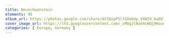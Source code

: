 ```yaml
---
title: Neuschwanstein
elements: 95
album_url: https://photos.google.com/share/AF1QipP5lfGXmkUp_VXWI9_AuEK7Aj-wdc-LTjqhUmad_wRqXIrmtda7H8yL5BuSvZzHFQ?key=d1lYenp4bHlZMFJkU2t3OExnRnVwSEtRd09LVElB
cover_image_url: https://lh3.googleusercontent.com/_xMUgJlNad4cWQj0KoueBVOvuqp3ICae17SvKzO9qYtz3U36PJ4LL29-5wtJjjUSjGZTicD07n5-ijNq3LTeDb9qxbXxJ8nyMp9QjwrjC6dNjhTpK8tvS8lpk-9FJnNjhgJlOb_pDMjroXc9RS9JUIsqwJ2v7tMXUFqnEEmDHCQiAvwLAhL9-tMQ6SACmEeVz-aQF5oXrmuxgQ1nvYdsdvhQLAdDtk15dj3UQo45OdEKcetqOM_M9NgbXJSlZ8Z8gbeLJHy6virlmSb8yU1cGlkYAKfopwLuhU1D9xbrnohj3f3WCqc933bddwBGaNtyEf1oDX4OfKTXghPCLt5hnPBaljuyTXKdWS0daDWS2YyJgxKdXA5UNpGTDHiiasVvzKsiyeFBhtToG5i6K47xU0AHmzZR-Cx60isxIIwYHp5imK-kUZ9RWJ8ry1KeKjQQzTRMW_35vJTj3zSH29dDvG6gOKfX8HanwGLG8Ir3LqpDzhp_M-UJxQbfzGiJvrJ8X0RRCPPGiCZ03BlpurzGCtbTiqnK9QpGixl2LmHUF7hRW0sIclXJZiR63jEHFjkIZAm3t0UceEadexGVFhPaURwJ8EJ1mBuQZVODwP-0IQvnUJbWc4wrg-YF_sfVoJM1naleZOAwr3Wqc41x7Dvdm9qRbQ=s195-p-k-no
categories: [ Europe, Germany ]
---
```

